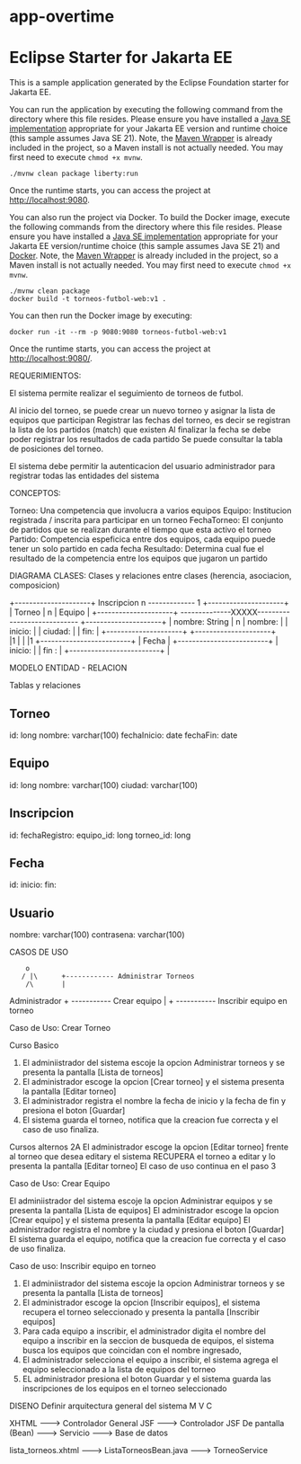# app-overtime
# Eclipse Starter for Jakarta EE
This is a sample application generated by the Eclipse Foundation starter for Jakarta EE.

You can run the application by executing the following command from the directory where this file resides.
Please ensure you have installed a [Java SE implementation](https://adoptium.net) appropriate for your
Jakarta EE version and runtime choice (this sample assumes Java SE 21). Note,
the [Maven Wrapper](https://maven.apache.org/wrapper/) is already included in the project, so a Maven install
is not actually needed. You may first need to execute `chmod +x mvnw`.

```
./mvnw clean package liberty:run
```

Once the runtime starts, you can access the project at [http://localhost:9080](http://localhost:9080).

You can also run the project via Docker. To build the Docker image, execute the following commands from the
directory where this file resides. Please ensure you have installed
a [Java SE implementation](https://adoptium.net) appropriate for your Jakarta EE version/runtime
choice (this sample assumes Java SE 21) and
[Docker](https://docs.docker.com/get-docker/). Note,
the [Maven Wrapper](https://maven.apache.org/wrapper/) is already included in the project, so a Maven install
is not actually needed. You may first need to execute `chmod +x mvnw`.

```
./mvnw clean package
docker build -t torneos-futbol-web:v1 .
```

You can then run the Docker image by executing:

```
docker run -it --rm -p 9080:9080 torneos-futbol-web:v1
```

Once the runtime starts, you can access the project at [http://localhost:9080/](http://localhost:9080/).

REQUERIMIENTOS:

El sistema permite realizar el seguimiento de torneos de futbol.

Al inicio del torneo, se puede crear un nuevo torneo y asignar la lista de equipos que participan
Registrar las fechas del torneo, es decir se registran la lista de los partidos (match) que existen
Al finalizar la fecha se debe poder registrar los resultados de cada partido
Se puede consultar la tabla de posiciones del torneo.

El sistema debe permitir la autenticacion del usuario administrador para registrar todas las entidades del sistema

CONCEPTOS:

Torneo: Una competencia que involucra a varios equipos
Equipo: Institucion registrada / inscrita para participar en un torneo
FechaTorneo:  El conjunto de partidos que se realizan durante el tiempo que esta activo el torneo 
Partido: Competencia espeficica entre dos equipos, cada equipo puede tener un solo partido en cada fecha
Resultado: Determina cual fue el resultado de la competencia entre los equipos que jugaron un partido 


DIAGRAMA CLASES:
Clases y relaciones entre clases (herencia, asociacion, composicion)

+---------------------+                  Inscripcion   n ------------- 1  +---------------------+
|     Torneo          |  n                                                |     Equipo          |
+---------------------+  --------------XXXXX----------------------------  +---------------------+
| nombre: String      |  n                                                | nombre:             |
| inicio:             |                                                   | ciudad:             |
| fin:                |                                                   +---------------------+
+---------------------+                                               
        |1
        |
        | 
        |1
+-------------------------+
|      Fecha              |
+-------------------------+
| inicio:                 |
| fin  :                  |
+-------------------------+                                            |
                                        


MODELO ENTIDAD - RELACION

Tablas y relaciones

Torneo
------
id: long
nombre: varchar(100)
fechaInicio: date
fechaFin: date

Equipo
------
id: long
nombre: varchar(100)
ciudad: varchar(100)

Inscripcion
-----------
id: 
fechaRegistro:
equipo_id: long
torneo_id: long


Fecha
-----
id:
inicio:
fin:


Usuario
-------
nombre: varchar(100)
contrasena: varchar(100)


CASOS DE USO

        o
       / |\      +------------ Administrar Torneos
        /\       |
 Administrador   + ----------- Crear equipo
                 |
                 + ----------- Inscribir equipo en torneo
 

Caso de Uso: Crear Torneo

Curso Basico
1. El adminiistrador del sistema escoje la opcion Administrar torneos y se presenta la pantalla [Lista de torneos]
2. El administrador escoge la opcion [Crear torneo] y el sistema presenta la pantalla [Editar torneo]
3. El administrador registra el nombre la fecha de inicio y la fecha de fin y presiona el boton [Guardar]
4. El sistema guarda el torneo, notifica que la creacion fue correcta y el caso de uso finaliza.

Cursos alternos
2A El administrador escoge la opcion [Editar torneo] frente al torneo que desea editary el sistema RECUPERA el 
torneo a editar y lo presenta la pantalla [Editar torneo]
El caso de uso continua en el paso 3

Caso de Uso: Crear Equipo

El adminiistrador del sistema escoje la opcion Administrar equipos y se presenta la pantalla [Lista de equipos]
El administrador escoge la opcion [Crear equipo] y el sistema presenta la pantalla [Editar equipo]
El administrador registra el nombre y la ciudad y presiona el boton [Guardar]
El sistema guarda el equipo, notifica que la creacion fue correcta y el caso de uso finaliza.


Caso de uso: Inscribir equipo en torneo
1. El adminiistrador del sistema escoje la opcion Administrar torneos y se presenta la pantalla [Lista de torneos]
2. El administrador escoge la opcion [Inscribir equipos],  el sistema recupera el torneo seleccionado y  presenta la pantalla [Inscribir equipos]
3. Para cada equipo a inscribir, el administrador digita el nombre del equipo a inscribir en la seccion de busqueda de equipos, el sistema busca los equipos que coincidan con el nombre ingresado, 
4. El administrador selecciona el equipo a inscribir, el sistema agrega el equipo seleccionado a la lista de equipos del torneo
5. EL administrador presiona el boton Guardar y el sistema guarda las inscripciones de los equipos en el torneo seleccionado





DISENO
Definir arquitectura general del sistema
M V C


XHTML  ---> Controlador General JSF  --->  Controlador JSF De pantalla (Bean)  --->  Servicio ---> Base de datos

lista_torneos.xhtml  ---> ListaTorneosBean.java --->  TorneoService
